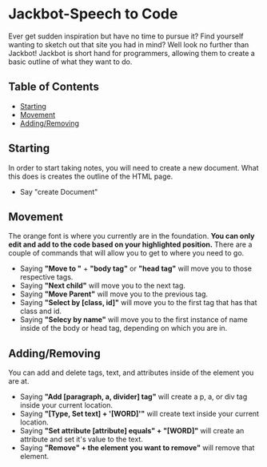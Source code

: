 Jackbot-Speech to Code
=======================
Ever get sudden inspiration but have no time to pursue it? Find yourself wanting to sketch out that site you had in mind? Well look no further than Jackbot! Jackbot is short hand for programmers, allowing them to create a basic outline of what they want to do.

Table of Contents
-----------------
- [Starting](#starting)
- [Movement](#movement)
- [Adding/Removing](#adding/removing)
  
Starting
--------
In order to start taking notes, you will need to create a new document. What this does is creates the outline of the HTML page.
  - Say "create Document"


Movement
--------
The orange font is where you currently are in the foundation. **You can only edit and add to the code based on your highlighted position.** There are a couple of commands that will allow you to get to where you need to go.
- Saying **"Move to "** + **"body tag"** or **"head tag"** will move you to those respective tags.
- Saying **"Next child"** will move you to the next tag.
- Saying **"Move Parent"** will move you to the previous tag.
- Saying **"Select by [class, id]"** will move you to the first tag that has that class and id.
- Saying **"Selecy by name"** will move you to the first instance of name inside of the body or head tag, depending on which you are in. 

Adding/Removing
---------------
You can add and delete tags, text, and attributes inside of the element you are at.
- Saying **"Add [paragraph, a, divider] tag"** will create a p, a, or div tag inside your current location.
- Saying **"[Type, Set text] + '[WORD]'"** will create text inside your current location.
- Saying **"Set attribute [attribute] equals" + "[WORD]"** will create an attribute and set it's value to the text.
- Saying **"Remove" + the element you want to remove"** will remove that element.
